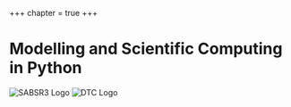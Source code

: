 +++
chapter = true
+++

# Modelling and Scientific Computing in Python

![SABSR3 Logo](/scientific-computing/logos/SABSR3.svg?classes=matlab-logo)
![DTC Logo](/scientific-computing/logos/dtc_hex.svg?classes=matlab-logo)

